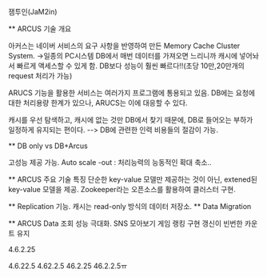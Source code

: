 
잼투인(JaM2in)

** ARCUS 기술 개요

아커스는 네이버 서비스의 요구 사항을 반영하여 만든 Memory Cache Cluster System. ->일종의 PC시스템
DB에서 매번 데이터를 가져오면 느리니까 캐시에 넣어놔서 빠르게 액세스할 수 있게 함.
DB보다 성능이 훨씬 빠르다!!(초당 10만,20만개의 request 처리가 가능)

ARUCS 기능을 활용한 서비스는 여러가지 프로그램에 통용되고 있음.
DB에는 요청에 대한 처리용량 한계가 있으나, ARUCS는 이에 대응할 수 있다.

캐시를 우선 탐색하고, 캐시에 없는 것만 DB에서 찾기 때문에,  DB로 들어오는 부하가 일정하게 유지되는 편이다.
--> DB에 관련한 인력 비용들의 절감이 가능.


** DB only vs DB+Arcus

고성능 제공 가능. 
Auto scale -out : 처리능력의 능동적인 확대 축소..


** ARCUS 주요 기술 특징
단순한 key-value 모델만 제공하는 것이 아닌, extened된 key-value 모델을 제공.
Zookeeper라는 오픈소스를 활용하여 클러스터 구현.

** Replication 기능.
캐시는 read-only 방식의 데이터 저장소.
** Data Migration

** ARCUS
Data 조회 성능 극대화.
SNS 모아보기
게임 랭킹 구현
갱신이 빈번한 카운트 유지

4.6.2.25

4.6.22.5
4.62.2.5
46.2.25
46.2.2.5ㅠ
